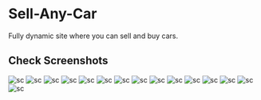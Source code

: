 # Sell-Any-Car
Fully dynamic site where you can sell and buy cars. 

## Check Screenshots 
![sc](screenshots/screenshot__(1).png)
![sc](screenshots/screenshot__(2).png)
![sc](screenshots/screenshot__(3).png)
![sc](screenshots/screenshot__(4).png)
![sc](screenshots/screenshots/screenshot__(5).png)
![sc](screenshots/screenshot__(6).png)
![sc](screenshots/screenshot__(7).png)
![sc](screenshots/screenshot__(8).png)
![sc](screenshots/screenshot__(9).png)
![sc](screenshots/screenshot__(10).png)
![sc](screenshots/screenshot__(11).png)
![sc](screenshots/screenshot__(12).png)
![sc](screenshots/screenshot__(13).png)
![sc](screenshots/screenshot__(14).png)
![sc](screenshots/screenshot__(15).png)
